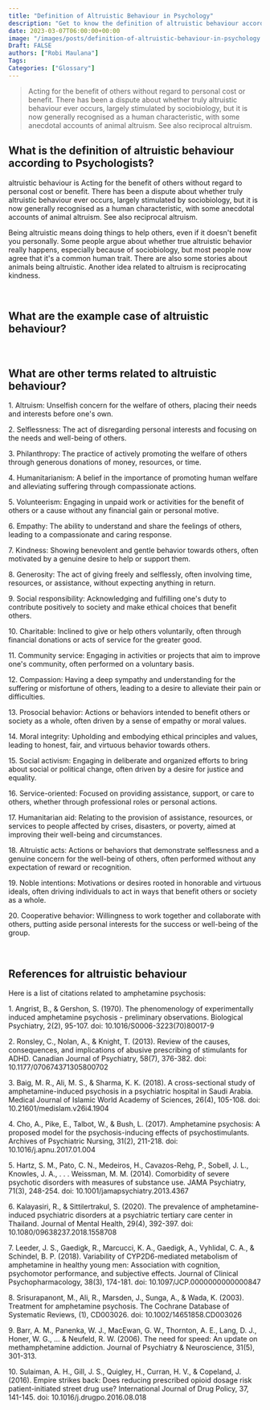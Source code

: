```yaml
---
title: "Definition of Altruistic Behaviour in Psychology"
description: "Get to know the definition of altruistic behaviour according to psychologists."
date: 2023-03-07T06:00:00+00:00
image: "/images/posts/definition-of-altruistic-behaviour-in-psychology.jpg"
Draft: FALSE
authors: ["Robi Maulana"]
Tags: 
Categories: ["Glossary"]
---
```






> Acting for the benefit of others without regard to personal cost or benefit. There has been a dispute about whether truly altruistic behaviour ever occurs, largely stimulated by sociobiology, but it is now generally recognised as a human characteristic, with some anecdotal accounts of animal altruism. See also reciprocal altruism.

## What is the definition of altruistic behaviour according to Psychologists?

altruistic behaviour is Acting for the benefit of others without regard to personal cost or benefit. There has been a dispute about whether truly altruistic behaviour ever occurs, largely stimulated by sociobiology, but it is now generally recognised as a human characteristic, with some anecdotal accounts of animal altruism. See also reciprocal altruism.

Being altruistic means doing things to help others, even if it doesn't benefit you personally. Some people argue about whether true altruistic behavior really happens, especially because of sociobiology, but most people now agree that it's a common human trait. There are also some stories about animals being altruistic. Another idea related to altruism is reciprocating kindness.

 

## What are the example case of altruistic behaviour?

 

## What are other terms related to altruistic behaviour?

1\. Altruism: Unselfish concern for the welfare of others, placing their needs and interests before one's own.

2\. Selflessness: The act of disregarding personal interests and focusing on the needs and well-being of others.

3\. Philanthropy: The practice of actively promoting the welfare of others through generous donations of money, resources, or time.

4\. Humanitarianism: A belief in the importance of promoting human welfare and alleviating suffering through compassionate actions.

5\. Volunteerism: Engaging in unpaid work or activities for the benefit of others or a cause without any financial gain or personal motive.

6\. Empathy: The ability to understand and share the feelings of others, leading to a compassionate and caring response.

7\. Kindness: Showing benevolent and gentle behavior towards others, often motivated by a genuine desire to help or support them.

8\. Generosity: The act of giving freely and selflessly, often involving time, resources, or assistance, without expecting anything in return.

9\. Social responsibility: Acknowledging and fulfilling one's duty to contribute positively to society and make ethical choices that benefit others.

10\. Charitable: Inclined to give or help others voluntarily, often through financial donations or acts of service for the greater good.

11\. Community service: Engaging in activities or projects that aim to improve one's community, often performed on a voluntary basis.

12\. Compassion: Having a deep sympathy and understanding for the suffering or misfortune of others, leading to a desire to alleviate their pain or difficulties.

13\. Prosocial behavior: Actions or behaviors intended to benefit others or society as a whole, often driven by a sense of empathy or moral values.

14\. Moral integrity: Upholding and embodying ethical principles and values, leading to honest, fair, and virtuous behavior towards others.

15\. Social activism: Engaging in deliberate and organized efforts to bring about social or political change, often driven by a desire for justice and equality.

16\. Service-oriented: Focused on providing assistance, support, or care to others, whether through professional roles or personal actions.

17\. Humanitarian aid: Relating to the provision of assistance, resources, or services to people affected by crises, disasters, or poverty, aimed at improving their well-being and circumstances.

18\. Altruistic acts: Actions or behaviors that demonstrate selflessness and a genuine concern for the well-being of others, often performed without any expectation of reward or recognition.

19\. Noble intentions: Motivations or desires rooted in honorable and virtuous ideals, often driving individuals to act in ways that benefit others or society as a whole.

20\. Cooperative behavior: Willingness to work together and collaborate with others, putting aside personal interests for the success or well-being of the group.

 

## References for altruistic behaviour

Here is a list of citations related to amphetamine psychosis:

1\. Angrist, B., & Gershon, S. (1970). The phenomenology of experimentally induced amphetamine psychosis - preliminary observations. Biological Psychiatry, 2(2), 95-107. doi: 10.1016/S0006-3223(70)80017-9

2\. Ronsley, C., Nolan, A., & Knight, T. (2013). Review of the causes, consequences, and implications of abusive prescribing of stimulants for ADHD. Canadian Journal of Psychiatry, 58(7), 376-382. doi: 10.1177/070674371305800702

3\. Baig, M. R., Ali, M. S., & Sharma, K. K. (2018). A cross-sectional study of amphetamine-induced psychosis in a psychiatric hospital in Saudi Arabia. Medical Journal of Islamic World Academy of Sciences, 26(4), 105-108. doi: 10.21601/medislam.v26i4.1904

4\. Cho, A., Pike, E., Talbot, W., & Bush, L. (2017). Amphetamine psychosis: A proposed model for the psychosis-inducing effects of psychostimulants. Archives of Psychiatric Nursing, 31(2), 211-218. doi: 10.1016/j.apnu.2017.01.004

5\. Hartz, S. M., Pato, C. N., Medeiros, H., Cavazos-Rehg, P., Sobell, J. L., Knowles, J. A., . . . Weissman, M. M. (2014). Comorbidity of severe psychotic disorders with measures of substance use. JAMA Psychiatry, 71(3), 248-254. doi: 10.1001/jamapsychiatry.2013.4367

6\. Kalayasiri, R., & Sittilertrakul, S. (2020). The prevalence of amphetamine-induced psychiatric disorders at a psychiatric tertiary care center in Thailand. Journal of Mental Health, 29(4), 392-397. doi: 10.1080/09638237.2018.1558708

7\. Leeder, J. S., Gaedigk, R., Marcucci, K. A., Gaedigk, A., Vyhlidal, C. A., & Schindel, B. P. (2018). Variability of CYP2D6-mediated metabolism of amphetamine in healthy young men: Association with cognition, psychomotor performance, and subjective effects. Journal of Clinical Psychopharmacology, 38(3), 174-181. doi: 10.1097/JCP.0000000000000847

8\. Srisurapanont, M., Ali, R., Marsden, J., Sunga, A., & Wada, K. (2003). Treatment for amphetamine psychosis. The Cochrane Database of Systematic Reviews, (1), CD003026. doi: 10.1002/14651858.CD003026

9\. Barr, A. M., Panenka, W. J., MacEwan, G. W., Thornton, A. E., Lang, D. J., Honer, W. G., ... & Neufeld, R. W. (2006). The need for speed: An update on methamphetamine addiction. Journal of Psychiatry & Neuroscience, 31(5), 301-313.

10\. Sulaiman, A. H., Gill, J. S., Quigley, H., Curran, H. V., & Copeland, J. (2016). Empire strikes back: Does reducing prescribed opioid dosage risk patient-initiated street drug use? International Journal of Drug Policy, 37, 141-145. doi: 10.1016/j.drugpo.2016.08.018
